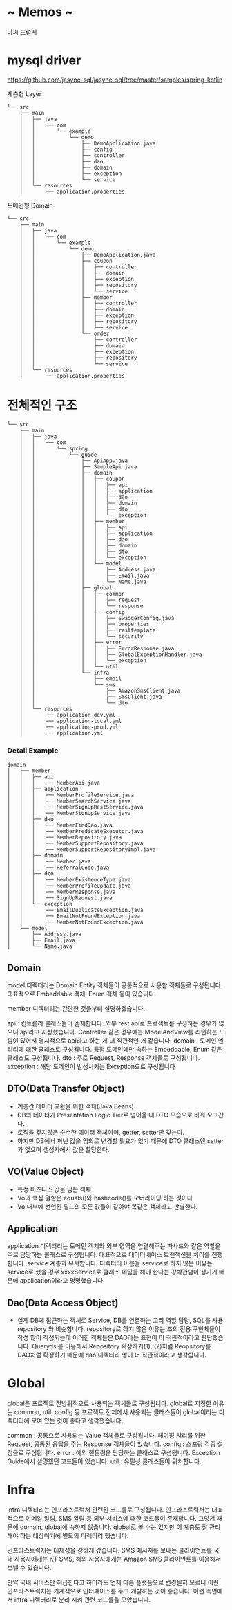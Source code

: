 # ~ Memos ~
아씨 드럽게 
# mysql driver
https://github.com/jasync-sql/jasync-sql/tree/master/samples/spring-kotlin

계층형 Layer
```
└── src
    ├── main
    │   ├── java
    │   │   └── com
    │   │       └── example
    │   │           └── demo
    │   │               ├── DemoApplication.java
    │   │               ├── config
    │   │               ├── controller
    │   │               ├── dao
    │   │               ├── domain
    │   │               ├── exception
    │   │               └── service
    │   └── resources
    │       └── application.properties

```

도메인형 Domain
```
└── src
    ├── main
    │   ├── java
    │   │   └── com
    │   │       └── example
    │   │           └── demo
    │   │               ├── DemoApplication.java
    │   │               ├── coupon
    │   │               │   ├── controller
    │   │               │   ├── domain
    │   │               │   ├── exception
    │   │               │   ├── repository
    │   │               │   └── service
    │   │               ├── member
    │   │               │   ├── controller
    │   │               │   ├── domain
    │   │               │   ├── exception
    │   │               │   ├── repository
    │   │               │   └── service
    │   │               └── order
    │   │                   ├── controller
    │   │                   ├── domain
    │   │                   ├── exception
    │   │                   ├── repository
    │   │                   └── service
    │   └── resources
    │       └── application.properties

```

# 전체적인 구조
```
└── src
    ├── main
    │   ├── java
    │   │   └── com
    │   │       └── spring
    │   │           └── guide
    │   │               ├── ApiApp.java
    │   │               ├── SampleApi.java
    │   │               ├── domain
    │   │               │   ├── coupon
    │   │               │   │   ├── api
    │   │               │   │   ├── application
    │   │               │   │   ├── dao
    │   │               │   │   ├── domain
    │   │               │   │   ├── dto
    │   │               │   │   └── exception
    │   │               │   ├── member
    │   │               │   │   ├── api
    │   │               │   │   ├── application
    │   │               │   │   ├── dao
    │   │               │   │   ├── domain
    │   │               │   │   ├── dto
    │   │               │   │   └── exception
    │   │               │   └── model
    │   │               │       ├── Address.java
    │   │               │       ├── Email.java
    │   │               │       └── Name.java
    │   │               ├── global
    │   │               │   ├── common
    │   │               │   │   ├── request
    │   │               │   │   └── response
    │   │               │   ├── config
    │   │               │   │   ├── SwaggerConfig.java
    │   │               │   │   ├── properties
    │   │               │   │   ├── resttemplate
    │   │               │   │   └── security
    │   │               │   ├── error
    │   │               │   │   ├── ErrorResponse.java
    │   │               │   │   ├── GlobalExceptionHandler.java
    │   │               │   │   └── exception
    │   │               │   └── util
    │   │               └── infra
    │   │                   ├── email
    │   │                   └── sms
    │   │                       ├── AmazonSmsClient.java
    │   │                       ├── SmsClient.java
    │   │                       └── dto
    │   └── resources
    │       ├── application-dev.yml
    │       ├── application-local.yml
    │       ├── application-prod.yml
    │       └── application.yml
```

### Detail Example
```
domain
│   ├── member
│   │   ├── api
│   │   │   └── MemberApi.java
│   │   ├── application
│   │   │   ├── MemberProfileService.java
│   │   │   ├── MemberSearchService.java
│   │   │   ├── MemberSignUpRestService.java
│   │   │   └── MemberSignUpService.java
│   │   ├── dao
│   │   │   ├── MemberFindDao.java
│   │   │   ├── MemberPredicateExecutor.java
│   │   │   ├── MemberRepository.java
│   │   │   ├── MemberSupportRepository.java
│   │   │   └── MemberSupportRepositoryImpl.java
│   │   ├── domain
│   │   │   ├── Member.java
│   │   │   └── ReferralCode.java
│   │   ├── dto
│   │   │   ├── MemberExistenceType.java
│   │   │   ├── MemberProfileUpdate.java
│   │   │   ├── MemberResponse.java
│   │   │   └── SignUpRequest.java
│   │   └── exception
│   │       ├── EmailDuplicateException.java
│   │       ├── EmailNotFoundException.java
│   │       └── MemberNotFoundException.java
│   └── model
│       ├── Address.java
│       ├── Email.java
│       └── Name.java

```

## Domain
model 디렉터리는 Domain Entity 객체들이 공통적으로 사용할 객체들로 구성됩니다. 대표적으로 Embeddable 객체, Enum 객체 등이 있습니다.

member 디렉터리는 간단한 것들부터 설명하겠습니다.

api : 컨트롤러 클래스들이 존재합니다. 외부 rest api로 프로젝트를 구성하는 경우가 많으니 api라고 지칭했습니다. 
Controller 같은 경우에는 ModelAndView를 리턴하는 느낌이 있어서 명시적으로 api라고 하는 게 더 직관적인 거 같습니다.
domain : 도메인 엔티티에 대한 클래스로 구성됩니다. 특정 도메인에만 속하는 Embeddable, Enum 같은 클래스도 구성됩니다.
dto : 주로 Request, Response 객체들로 구성됩니다.
exception : 해당 도메인이 발생시키는 Exception으로 구성됩니다

## DTO(Data Transfer Object)
- 계층간 데이터 교환을 위한 객체(Java Beans)
- DB의 데이터가 Presentation Logic Tier로 넘어올 때 DTO 모습으로 바꿔 오고간다.
- 로직을 갖지않은 순수한 데이터 객체이며, getter, setter만 갖는다.
- 하지만 DB에서 꺼낸 값을 임의로 변경할 필요가 없기 때문에 DTO 클래스엔 setter가 없으며 생성자에서 값을 할당한다.

## VO(Value Object)
- 특정 비즈니스 값을 담은 객체.
- Vo의 핵심 열할은 equals()와 hashcode()를 오버라이딩 하는 것이다
- Vo 내부에 선언된 필드의 모든 값들이 같아야 똑같은 객체라고 판별한다.

## Application
application 디렉터리는 도메인 객체와 외부 영역을 연결해주는 파사드와 같은 역할을 주로 담당하는 클래스로 구성됩니다. 
대표적으로 데이터베이스 트랜잭션을 처리를 진행합니다. 
service 계층과 유사합니다. 디렉터리 이름을 service로 하지 않은 이유는 service로 했을 경우 
xxxxService로 클래스 네임을 해야 한다는 강박관념이 생기기 때문에 application이라고 명명했습니다.

## Dao(Data Access Object)
- 실제 DB에 접근하는 객체로 Service, DB를 연결하는 고리 역할 담당, SQL를 사용
repository 와 비슷합니다. repository로 하지 않은 이유는 조회 전용 구현체들이 작성 많이 작성되는데 
이러한 객체들은 DAO라는 표현이 더 직관적이라고 판단했습니다. Querydsl를 이용해서 Repository 확장하기(1), (2)처럼 
Reopsitory를 DAO처럼 확장하기 때문에 dao 디렉터리 명이 더 직관적이라고 생각합니다.

# Global
global은 프로젝트 전방위적으로 사용되는 객체들로 구성됩니다. 
global로 지정한 이유는 common, util, config 등 프로젝트 전체에서 사용되는 클래스들이 global이라는 디렉터리에 모여 있는 것이 좋다고 생각했습니다.

common : 공통으로 사용되는 Value 객체들로 구성됩니다. 페이징 처리를 위한 Request, 공통된 응답을 주는 Response 객체들이 있습니다.
config : 스프링 각종 설정들로 구성됩니다.
error : 예외 핸들링을 담당하는 클래스로 구성됩니다. Exception Guide에서 설명했던 코드들이 있습니다.
util : 유틸성 클래스들이 위치합니다.

# Infra
infra 디렉터리는 인프라스트럭처 관련된 코드들로 구성됩니다. 
인프라스트럭처는 대표적으로 이메일 알림, SMS 알림 등 외부 서비스에 대한 코드들이 존재합니다. 
그렇기 때문에 domain, global에 속하지 않습니다. global로 볼 수는 있지만 이 계층도 잘 관리해야 하는 대상이기에 별도의 디렉터리 했습니다.

인프라스트럭처는 대체성을 강하게 갔습니다. SMS 메시지를 보내는 클라이언트를 국내 사용자에게는 KT SMS, 해외 사용자에게는 
Amazon SMS 클라이언트를 이용해서 보낼 수 있습니다.

만약 국내 서비스만 취급한다고 하더라도 언제 다른 플랫폼으로 변경될지 모르니 이런 인프라스트럭처는 기계적으로 인터페이스를 두고 개발하는 것이 좋습니다. 
이런 측면에서 infra 디렉터리로 분리 시켜 관련 코드들을 모았습니다.

